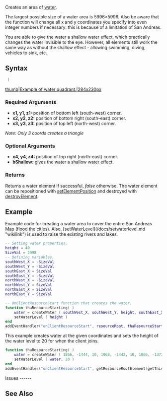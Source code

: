 Creates an area of [water](/docs/water.md "wikilink").

The largest possible size of a water area is 5996×5996. Also be aware that the function will change all x and y coordinates you specify into even integer numbers if necessary: this is because of a limitation of San Andreas.

You are able to give the water a shallow water effect, which practically changes the water invisible to the eye. However, all elements still work the same way as without the shallow effect - allowing swimming, diving, vehicles to sink, etc.

Syntax
------

``` lua
 )
```

[thumb|Example of water quadrant.|284x230px](/docs/image:waterareas.jpg.md "wikilink")

### Required Arguments

-   **x1, y1, z1:** position of bottom left (south-west) corner.
-   **x2, y2, z2:** position of bottom right (south-east) corner.
-   **x3, y3, z3:** position of top left (north-west) corner.

*Note: Only 3 coords creates a triangle*

### Optional Arguments

-   **x4, y4, z4:** position of top right (north-east) corner.
-   **bShallow:** gives the water a shallow water effect.

### Returns

Returns a water element if successful, *false* otherwise. The water element can be repositioned with [setElementPosition](/docs/setelementposition.md "wikilink") and destroyed with [destroyElement](/docs/destroyelement.md "wikilink").

Example
-------

<section name="Client" class="client" show="true">
Example code for creating a water area to cover the entire San Andreas Map (flood the cities). Also, [setWaterLevel](/docs/setwaterlevel.md "wikilink") is used to raise the existing rivers and lakes.

``` lua
-- Setting water properties.
height = 40
SizeVal = 2998
-- Defining variables.
southWest_X = -SizeVal
southWest_Y = -SizeVal
southEast_X = SizeVal
southEast_Y = -SizeVal
northWest_X = -SizeVal
northWest_Y = SizeVal
northEast_X = SizeVal
northEast_Y = SizeVal

-- OnClientResourceStart function that creates the water.
function thaResourceStarting( )
    water = createWater ( southWest_X, southWest_Y, height, southEast_X, southEast_Y, height, northWest_X, northWest_Y, height, northEast_X, northEast_Y, height )
    setWaterLevel ( height )
end
addEventHandler("onClientResourceStart", resourceRoot, thaResourceStarting)
```

</section>
<section name="Client" class="client" show="true">
This example creates water at the given coordinates and sets the height of the water level to 20 for when the client joins.

``` lua
function thaResourceStarting( )
    water = createWater ( 1866, -1444, 10, 1968, -1442, 10, 1866, -1372, 10, 1968, -1370, 10 )
    setWaterLevel ( water, 20 )
end
addEventHandler("onClientResourceStart", getResourceRootElement(getThisResource()), thaResourceStarting)
```

</section>
Issues
------

See Also
--------
